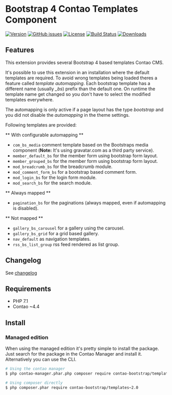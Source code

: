 Bootstrap 4 Contao Templates Component
======================================

[![Version](http://img.shields.io/packagist/v/contao-bootstrap/templates.svg?style=for-the-badge&label=Latest)](http://packagist.org/packages/contao-bootstrap/templates)
[![GitHub issues](https://img.shields.io/github/issues/contao-bootstrap/templates.svg?style=for-the-badge&logo=github)](https://github.com/contao-bootstrap/templates/issues)
[![License](http://img.shields.io/packagist/l/contao-bootstrap/templates.svg?style=for-the-badge&label=License)](http://packagist.org/packages/contao-bootstrap/templates)
[![Build Status](https://img.shields.io/github/workflow/status/contao-bootstrap/templates/Code%20Quality%20Diagnostics?logo=githubactions&logoColor=%23fff&style=for-the-badge)](https://github.com/contao-bootstrap/templates/actions)
[![Downloads](http://img.shields.io/packagist/dt/contao-bootstrap/templates.svg?style=for-the-badge&label=Downloads)](http://packagist.org/packages/contao-bootstrap/templates)

Features
--------

This extension provides several Bootstrap 4 based templates Contao CMS.

It's possible to use this extension in an installation where the default templates are required. To avoid wrong
templates being loaded theres a feature called *template automapping*. Each bootstrap template has a different name
(usually <em>_bs</em>) prefix than the default one. On runtime the template name get changed so you don't have to select
the modified templates everywhere.

The automapping is only active if a page layout has the type *bootstrap* and you did not disable the *automapping* in
the theme settings.

Following templates are provided:

** With configurable automapping **
 - `com_bs_media` comment template based on the Bootstraps media component (**Note:** It's using gravatar.com as a third party service).
 - `member_default_bs` for the member form using bootstrap form layout.
 - `member_grouped_bs` for the member form using bootstrap form layout.
 - `mod_breadcrumb_bs` for the breadcrumb module.
 - `mod_comment_form_bs` for a bootstrap based comment form.
 - `mod_login_bs` for the login form module.
 - `mod_search_bs` for the search module.

** Always mapped **
 - `pagination_bs` for the paginations (always mapped, even if automapping is disabled).

** Not mapped **
 - `gallery_bs_carousel` for a gallery using the carousel.
 - `gallery_bs_grid` for a grid based gallery.
 - `nav_default` as navigation templates.
 - `rss_bs_list_group` rss feed rendered as list group.


Changelog
---------

See [changelog](CHANGELOG.md)

Requirements
------------

 - PHP 7.1
 - Contao ~4.4

Install
-------

### Managed edition

When using the managed edition it's pretty simple to install the package. Just search for the package in the
Contao Manager and install it. Alternatively you can use the CLI.

```bash
# Using the contao manager
$ php contao-manager.phar.php composer require contao-bootstrap/templates~2.0

# Using composer directly
$ php composer.phar require contao-bootstrap/templates~2.0
```
